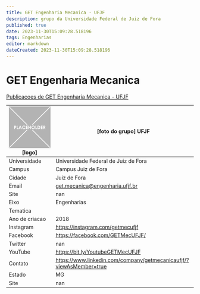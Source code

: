 ```yaml
---
title: GET Engenharia Mecanica - UFJF
description: grupo da Universidade Federal de Juiz de Fora
published: true
date: 2023-11-30T15:09:28.518196
tags: Engenharias
editor: markdown
dateCreated: 2023-11-30T15:09:28.518196
---
```


# GET Engenharia Mecanica

[Publicacoes de GET Engenharia Mecanica - UFJF](/atividade/231GETEngenhariaMecanicaUFJF/feed.md)

| ![placeholder.png](/placeholder.png) [logo] | [foto do grupo] UFJF         |
| ------------------------------------------- | ------------------------------------------------- |
| Universidade                                | Universidade Federal de Juiz de Fora      |
| Campus                                      | Campus Juiz de Fora            |
| Cidade                                      | Juiz de Fora             |
| Email                                       | get.mecanica@engenharia.ufjf.br             |
| Site                                        | nan              |
| Eixo                                        | Engenharias              |
| Tematica                                    |           |
| Ano de criacao                              | 2018        |
| Instagram                                   | https://instagram.com/getmecufjf         |
| Facebook                                    | https://facebook.com/GETMecUFJF/          |
| Twitter                                     | nan           |
| YouTube                                     | https://bit.ly/YoutubeGETMecUFJF           |
| Contato                                     | https://www.linkedin.com/company/getmecanicaufjf/?viewAsMember=true         |
| Estado                                      |  MG            |
| Site                                        | nan |
